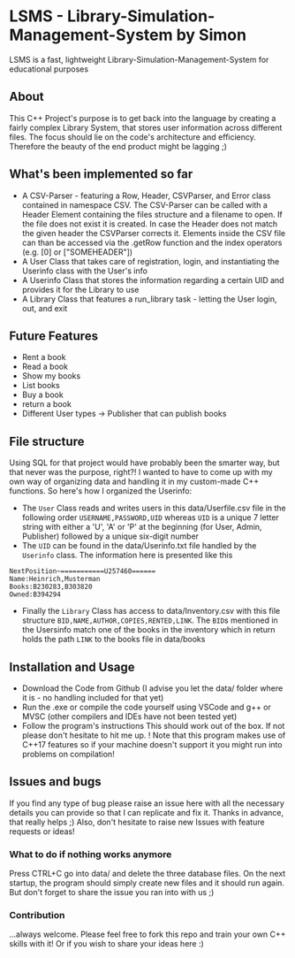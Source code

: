 # LSMS - Library-Simulation-Management-System by Simon
LSMS is a fast, lightweight Library-Simulation-Management-System for educational purposes

## About
This C++ Project's purpose is to get back into the language by creating a fairly complex Library System, that stores user information across different files. 
The focus should lie on the code's architecture and efficiency. Therefore the beauty of the end product might be lagging ;) 

## What's been implemented so far
* A CSV-Parser - featuring a Row, Header, CSVParser, and Error class contained in namespace CSV. The CSV-Parser can be called with a Header Element containing the files structure and a filename to open. If the file does not exist it is created. In case the Header does not match the given header the CSVParser corrects it. Elements inside the CSV file can than be accessed via the .getRow function and the index operators (e.g. [0] or ["SOMEHEADER"])
* A User Class that takes care of registration, login, and instantiating the Userinfo class with the User's info
* A Userinfo Class that stores the information regarding a certain UID and provides it for the Library to use
* A Library Class that features a run_library task - letting the User login, out, and exit

## Future Features
* Rent a book
* Read a book
* Show my books
* List books
* Buy a book
* return a book
* Different User types -> Publisher that can publish books

## File structure
Using SQL for that project would have probably been the smarter way, but that never was the purpose, right?!
I wanted to have to come up with my own way of organizing data and handling it in my custom-made C++ functions. So here's how I organized the Userinfo:
* The ```User``` Class reads and writes users in this data/Userfile.csv file in the following order ```USERNAME,PASSWORD,UID``` whereas ```UID``` is a unique 7 letter string with either a 'U', 'A' or 'P' at the beginning (for User, Admin, Publisher) followed by a unique six-digit number
* The ```UID``` can be found in the data/Userinfo.txt file handled by the ```Userinfo``` class. The information here is presented like this
```
NextPosition~===========U257460======
Name:Heinrich,Musterman
Books:B230283,B303820
Owned:B394294
```
* Finally the ```Library``` Class has access to data/Inventory.csv with this file structure ```BID,NAME,AUTHOR,COPIES,RENTED,LINK```. The ```BID```s mentioned in the Usersinfo match one of the books in the inventory which in return holds the path ```LINK``` to the books file in data/books

## Installation and Usage
* Download the Code from Github (I advise you let the data/ folder where it is - no handling included for that yet)
* Run the .exe or compile the code yourself using VSCode and g++ or MVSC (other compilers and IDEs have not been tested yet)
* Follow the program's instructions
This should work out of the box. If not please don't hesitate to hit me up. ! Note that this program makes use of C++17 features so if your machine doesn't support it you might run into problems on compilation!

## Issues and bugs
If you find any type of bug please raise an issue here with all the necessary details you can provide so that I can replicate and fix it. Thanks in advance, that really helps ;)
Also, don't hesitate to raise new Issues with feature requests or ideas!

### What to do if nothing works anymore
Press CTRL+C go into data/ and delete the three database files. On the next startup, the program should simply create new files and it should run again. 
But don't forget to share the issue you ran into with us ;)

### Contribution
...always welcome. Please feel free to fork this repo and train your own C++ skills with it! Or if you wish to share your ideas here :)
